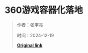 # 360游戏容器化落地

> 作者：张宇亮
>
> 时间：2024-12-19
>
> **[Original link](https://mp.weixin.qq.com/s/KM5HezQyRUGerj6nxB6eNA)**